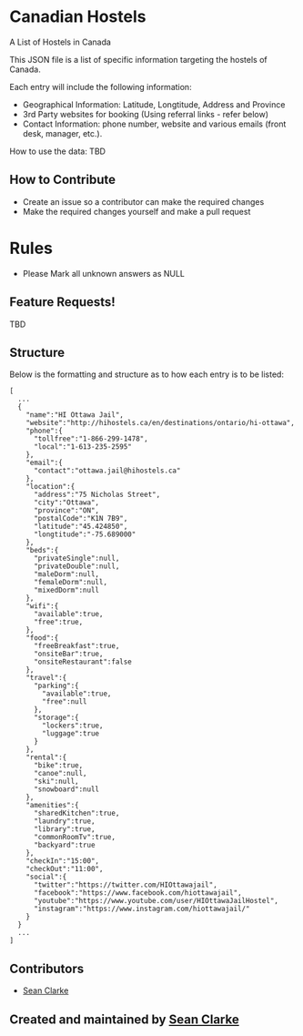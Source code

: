 # Canadian Hostels
A List of Hostels in Canada

This JSON file is a list of specific information targeting the hostels of Canada.

Each entry will include the following information:
- Geographical Information: Latitude, Longtitude, Address and Province
- 3rd Party websites for booking (Using referral links - refer below)
- Contact Information: phone number, website and various emails (front desk, manager, etc.).

How to use the data:
TBD

## How to Contribute
- Create an issue so a contributor can make the required changes
- Make the required changes yourself and make a pull request

# Rules
- Please Mark all unknown answers as NULL

## Feature Requests!
TBD

## Structure
Below is the formatting and structure as to how each entry is to be listed:
```
[
  ...
  {
    "name":"HI Ottawa Jail",
    "website":"http://hihostels.ca/en/destinations/ontario/hi-ottawa",
    "phone":{
      "tollfree":"1-866-299-1478",
      "local":"1-613-235-2595"
    },
    "email":{
      "contact":"ottawa.jail@hihostels.ca"
    },
    "location":{
      "address":"75 Nicholas Street",
      "city":"Ottawa",
      "province":"ON",
      "postalCode":"K1N 7B9",
      "latitude":"45.424850",
      "longtitude":"-75.689000"
    },
    "beds":{
      "privateSingle":null,
      "privateDouble":null,
      "maleDorm":null,
      "femaleDorm":null,
      "mixedDorm":null
    },
    "wifi":{
      "available":true,
      "free":true,
    },
    "food":{
      "freeBreakfast":true,
      "onsiteBar":true,
      "onsiteRestaurant":false
    },
    "travel":{
      "parking":{
        "available":true,
        "free":null
      },
      "storage":{
        "lockers":true,
        "luggage":true
      }
    },
    "rental":{
      "bike":true,
      "canoe":null,
      "ski":null,
      "snowboard":null
    },
    "amenities":{
      "sharedKitchen":true,
      "laundry":true,
      "library":true,
      "commonRoomTv":true,
      "backyard":true
    },
    "checkIn":"15:00",
    "checkOut":"11:00",
    "social":{
      "twitter":"https://twitter.com/HIOttawajail",
      "facebook":"https://www.facebook.com/hiottawajail",
      "youtube":"https://www.youtube.com/user/HIOttawaJailHostel",
      "instagram":"https://www.instagram.com/hiottawajail/"
    }
  }
  ...
]
  ```

## Contributors
- [Sean Clarke](http://seanland.ca)

## Created and maintained by [Sean Clarke](http://seanland.ca)
